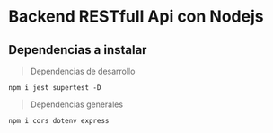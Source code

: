 # Backend RESTfull Api con Nodejs

## Dependencias a instalar

> Dependencias de desarrollo

```
npm i jest supertest -D
```
> Dependencias generales

```
npm i cors dotenv express
```
